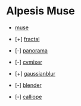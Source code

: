 Alpesis Muse
==============================================================================

- [muse](https://github.com/alpesis-muse/muse)
- [+] [fractal](https://github.com/alpesis-muse/fractal)
- [-] [panorama](https://github.com/alpesis-muse/panorama)
- [-] [cvmixer](https://github.com/alpesis-muse/cvmixer)
- [+] [gaussianblur](https://github.com/alpesis-muse/gaussianblur)
- [-] [blender](https://github.com/alpesis-muse/blender.git)


- [-] [calliope](https://github.com/alpesis-muse/calliope)
